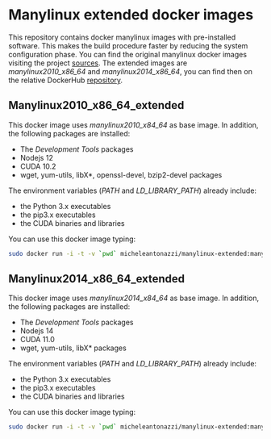 # Manylinux extended docker images
This repository contains docker manylinux images with pre-installed software. This makes the build procedure faster by reducing the system configuration phase.
You can find the original manylinux docker images visiting the project [sources](https://github.com/pypa/manylinux).
The extended images are *manylinux2010_x86_64* and *manylinux2014_x86_64*, you can find then on the relative DockerHub [repository](https://hub.docker.com/r/micheleantonazzi/manylinux-extended).

## Manylinux2010_x86_64_extended
This docker image uses *manylinux2010_x84_64* as base image. In addition, the following packages are installed:
* The *Development Tools* packages
* Nodejs 12
* CUDA 10.2
* wget, yum-utils, libX*, openssl-devel, bzip2-devel packages

The environment variables (*PATH* and *LD_LIBRARY_PATH*) already include:
* the Python 3.x executables
* the pip3.x executables
* the CUDA binaries and libraries

You can use this docker image typing:
```bash
sudo docker run -i -t -v `pwd` micheleantonazzi/manylinux-extended:manylinux2010_x86_64_extended_latest /bin/bash
```  

## Manylinux2014_x86_64_extended
This docker image uses *manylinux2014_x84_64* as base image. In addition, the following packages are installed:
* The *Development Tools* packages
* Nodejs 14
* CUDA 11.0
* wget, yum-utils, libX* packages

The environment variables (*PATH* and *LD_LIBRARY_PATH*) already include:
* the Python 3.x executables
* the pip3.x executables
* the CUDA binaries and libraries

You can use this docker image typing:
```bash
sudo docker run -i -t -v `pwd` micheleantonazzi/manylinux-extended:manylinux2014_x86_64_extended_latest /bin/bash
```  
